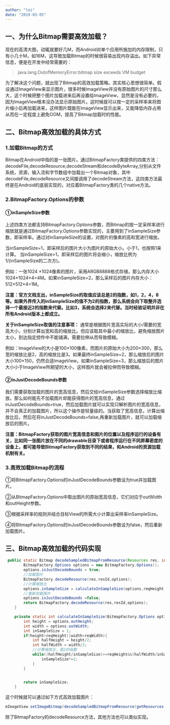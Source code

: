 ```yaml
---
author: "lei"
date: "2019-03-05"
---
```


## 一、为什么Bitmap需要高效加载？

现在的高清大图，动辄就要好几M，而Android对单个应用所施加的内存限制，只有小几十M，如16M，这导致加载Bitmap的时候很容易出现内存溢出。如下异常信息，便是在开发中经常需要的：

> java.lang.OutofMemoryError:bitmap size exceeds VM budget

为了解决这个问题，就出现了Bitmap的高效加载策略。其实核心思想很简单。假设通过ImageView来显示图片，很多时候ImageView并没有原始图片的尺寸那么大，这个时候把整个图片加载进来后再设置给ImageView，显然是没有必要的，因为ImageView根本没办法显示原始图片。这时候就可以按一定的采样率来将图片缩小后再加载进来，这样图片既能在ImageView显示出来，又能降低内存占用从而在一定程度上避免OOM，提高了Bitmap加载时的性能。

## 二、Bitmap高效加载的具体方式

### 1.加载Bitmap的方式

Bitmap在Android中指的是一张图片。通过BitmapFactory类提供的四类方法：decodeFile,decodeResource,decodeStream和decodeByteArray,分别从文件系统，资源，输入流和字节数组中加载出一个Bitmap对象，其中decodeFile,decodeResource又间接调用了decodeStream方法，这四类方法最终是在Android的底层实现的，对应着BitmapFactory类的几个native方法。

### 2.BitmapFactory.Options的参数

#### ①inSampleSize参数

上述四类方法都支持BitmapFactory.Options参数，而Bitmap的按一定采样率进行缩放就是通过BitmapFactory.Options参数实现的，主要用到了inSampleSize参数，即采样率。通过对inSampleSize的设置，对图片的像素的高和宽进行缩放。

当inSampleSize=1，即采样后的图片大小为图片的原始大小。小于1，也按照1来计算。
当inSampleSize>1，即采样后的图片将会缩小，缩放比例为1/(inSampleSize的二次方)。

例如：一张1024 ×1024像素的图片，采用ARGB8888格式存储，那么内存大小1024×1024×4=4M。如果inSampleSize=2，那么采样后的图片内存大小：512×512×4=1M。

**注意：官方文档支出，inSampleSize的取值应该总是2的指数，如1，2，4，8等。如果外界传入的inSampleSize的值不为2的指数，那么系统会向下取整并选择一个最接近2的指数来代替。比如3，系统会选择2来代替。当时经验证明并非在所有Android版本上都成立。**

**关于inSampleSize取值的注意事项：**
通常是根据图片宽高实际的大小/需要的宽高大小，分别计算出宽和高的缩放比。但应该取其中最小的缩放比，避免缩放图片太小，到达指定控件中不能铺满，需要拉伸从而导致模糊。

例如：ImageView的大小是100×100像素，而图片的原始大小为200×300，那么宽的缩放比是2，高的缩放比是3。如果最终inSampleSize=2，那么缩放后的图片大小100×150，仍然合适ImageView。如果inSampleSize=3，那么缩放后的图片大小小于ImageView所期望的大小，这样图片就会被拉伸而导致模糊。

#### ②inJustDecodeBounds参数

我们需要获取加载的图片的宽高信息，然后交给inSampleSize参数选择缩放比缩放。那么如何能先不加载图片却能获得图片的宽高信息，通过inJustDecodeBounds=true，然后加载图片就可以实现只解析图片的宽高信息，并不会真正的加载图片，所以这个操作是轻量级的。当获取了宽高信息，计算出缩放比后，然后在将inJustDecodeBounds=false,再重新加载图片，就可以加载缩放后的图片。

**注意：BitmapFactory获取的图片宽高信息和图片的位置以及程序运行的设备有关，比如同一张图片放在不同的drawable目录下或者程序运行在不同屏幕密度的设备上，都可能导致BitmapFactory获取到不同的结果，和Android的资源加载机制有关。**

### 3.高效加载Bitmap的流程

①将BitmapFactory.Options的inJustDecodeBounds参数设为true并加载图片。

②从BitmapFactory.Options中取出图片的原始宽高信息，它们对应于outWidth和outHeight参数。

③根据采样率的规则并结合目标View的所需大小计算出采样率inSampleSize。

④将BitmapFactory.Options的inJustDecodeBounds参数设为false，然后重新加载图片。

## 三、Bitmap高效加载的代码实现

```java
 public static Bitmap decodeSampledBitmapFromResource(Resources res, int resId, int reqWidth, int reqHeight){
        BitmapFactory.Options options = new BitmapFactory.Options();
        options.inJustDecodeBounds = true;
        //加载图片
        BitmapFactory.decodeResource(res,resId,options);
        //计算缩放比
        options.inSampleSize = calculateInSampleSize(options,reqHeight,reqWidth);
        //重新加载图片
        options.inJustDecodeBounds =false;
        return BitmapFactory.decodeResource(res,resId,options);
    }

    private static int calculateInSampleSize(BitmapFactory.Options options, int reqHeight, int reqWidth) {
        int height = options.outHeight;
        int width = options.outWidth;
        int inSampleSize = 1;
        if(height>reqHeight||width>reqWidth){
            int halfHeight = height/2;
            int halfWidth = width/2;
            //计算缩放比，是2的指数
            while((halfHeight/inSampleSize)>=reqHeight&&(halfWidth/inSampleSize)>=reqWidth){
                inSampleSize*=2;
            }
        }


        return inSampleSize;
    }
```

这个时候就可以通过如下方式高效加载图片：

```java
mImageView.setImageBitmap(decodeSampledBitmapFromResource(getResources(),R.mipmap.ic_launcher,100,100);
```

除了BitmapFactory的decodeResource方法，其他方法也可以类似实现。
